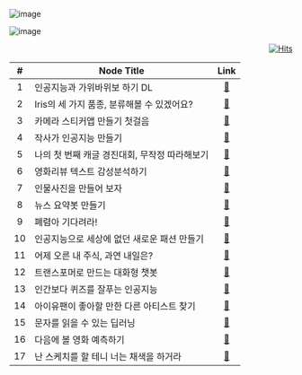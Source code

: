 ![image](https://user-images.githubusercontent.com/70171637/174008228-6bdec8e4-cafa-4c6f-92db-0e8705ebd6d5.png)


![image](https://user-images.githubusercontent.com/70171637/174006033-08f68add-c832-43f3-8f6a-58cb73865467.png)

<div align=right>
  
[![Hits](https://hits.seeyoufarm.com/api/count/incr/badge.svg?url=https%3A%2F%2Fgithub.com%2Fnidolight%2FAiffel_Exploration%2F&count_bg=%23A2A2A2&title_bg=%23000000&icon=livejournal.svg&icon_color=%23DD0960&title=hits&edge_flat=false)](https://hits.seeyoufarm.com)
  
</div>


|#|Node Title|Link|
|:--:|--|:--:|
|1|인공지능과 가위바위보 하기 DL|[🔗][E-01]|
|2|Iris의 세 가지 품종, 분류해볼 수 있겠어요?|[🔗][E-02]|
|3|카메라 스티커앱 만들기 첫걸음|[🔗][E-03]|
|4|작사가 인공지능 만들기|[🔗][E-04]|
|5|나의 첫 번째 캐글 경진대회, 무작정 따라해보기|[🔗][E-05]|
|6|영화리뷰 텍스트 감성분석하기|[🔗][E-06]|
|7|인물사진을 만들어 보자|[🔗][E-07]|
|8|뉴스 요약봇 만들기|[🔗][E-08]|
|9|폐렴아 기다려라!|[🔗][E-09]|
|10|인공지능으로 세상에 없던 새로운 패션 만들기|[🔗][E-10]|
|11|어제 오른 내 주식, 과연 내일은?|[🔗][E-11]|
|12|트랜스포머로 만드는 대화형 챗봇|[🔗][E-12]|
|13|인간보다 퀴즈를 잘푸는 인공지능|[🔗][E-13]|
|14|아이유팬이 좋아할 만한 다른 아티스트 찾기|[🔗][E-14]|
|15|문자를 읽을 수 있는 딥러닝|[🔗][E-15]|
|16|다음에 볼 영화 예측하기|[🔗][E-16]|
|17|난 스케치를 할 테니 너는 채색을 하거라|[🔗][E-17]|


[E-01]: https://github.com/nidolight/Aiffel_Exploration/blob/master/%5BE-01%5Drock-scissor-paper/%5BE-01%5Drcp.ipynb

[E-02]: https://github.com/nidolight/Aiffel_Exploration/blob/master/%5BE-02%5Dscikit-learn/%5BE-02%5Dscikit-learn.ipynb

[E-03]: https://github.com/nidolight/Aiffel_Exploration/blob/master/%5BE-03%5Dcat-whiskers/%5BE-03%5Dcat-whiskers.ipynb

[E-04]: https://github.com/nidolight/Aiffel_Exploration/blob/master/%5BE-04%5Dai-lyricist/%5BE-04%5Dai-lyticist.ipynb

[E-05]: https://github.com/nidolight/Aiffel_Exploration/blob/master/%5BE-05%5DHouse-Price-Prediction/%5BE-05%5DHouse-Price-Prediction.ipynb

[E-06]: https://github.com/nidolight/Aiffel_Exploration/blob/master/%5BE-06%5DEmotional-analysis/%5BE-06%5DEmotional-analysis.ipynb

[E-07]: https://github.com/nidolight/Aiffel_Exploration/blob/master/%5BE-07%5Dportrait_mode/%5BE-07%5Dportrait_mode.ipynb

[E-08]: https://github.com/nidolight/Aiffel_Exploration/blob/master/%5BE-08%5DSummarizing-news-articles/%5BE-08%5DSummarizing-news-articles.ipynb

[E-09]: https://github.com/nidolight/Aiffel_Exploration/blob/master/%5BE-09%5DPneumonia-Diagnosis/%5BE-09%5DPneumonia-Diagnosis.ipynb

[E-10]: https://github.com/nidolight/Aiffel_Exploration/blob/master/%5BE-10%5Dimage-generator/%5BE-10%5Dimage-generator.ipynb

[E-11]: https://github.com/nidolight/Aiffel_Exploration/blob/master/%5BE-11%5Dstock-price-prediction/%5BE-11%5Dstock-price-prediction.ipynb

[E-12]: https://github.com/nidolight/Aiffel_Exploration/blob/master/%5BE-12%5Dkorean-chatbot/%5BE-12%5Dkorean-chatbot.ipynb

[E-13]: https://github.com/nidolight/Aiffel_Exploration/blob/master/%5BE-13%5DKorQuAD-quiz-solver/%5BE-13%5DKorQuAD-quiz-solver.ipynb

[E-14]: https://github.com/nidolight/Aiffel_Exploration/blob/master/%5BE-14%5Dmovie-recommend/%5BE-14%5Dmovie-recommend.ipynb

[E-15]: https://github.com/nidolight/Aiffel_Exploration/blob/master/%5BE-15%5DOCR-models-usage/%5BE-15%5DOCR-models-usage.ipynb

[E-16]: https://github.com/nidolight/Aiffel_Exploration/blob/master/%5BE-16%5Dmovie-SBR/%5BE-16%5Dmovie-SBR.ipynb

[E-17]: https://github.com/nidolight/Aiffel_Exploration/blob/master/%5BE-17%5Droad_image_generator/%5BE_17%5Droad_image_generator.ipynb




